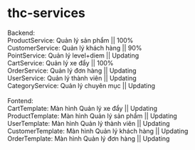 # thc-services
Backend: <br>
ProductService: Quản lý sản phẩm || 100% <br>
CustomerService: Quản lý khách hàng || 90% <br>
PointService: Quản lý level+diem || Updating <br>
CartService: Quản lý xe đẩy || 100% <br>
OrderService: Quản lý đơn hàng || Updating <br>
UserService: Quản lý thành viên || Updating <br>
CategoryService: Quản lý chuyên mục || Updating <br>
<br>
Fontend:<br>
CartTemplate: Màn hình Quản lý xe đẩy || Updating <br>
ProductTemplate: Màn hình Quản lý sản phẩm || Updating <br>
UserTemplate: Màn hình Quản lý thành viên || Updating <br>
CustomerTemplate: Màn hình Quản lý khách hàng || Updating <br>
OrderTemplate: Màn hình Quản lý đơn hàng || Updating <br>
